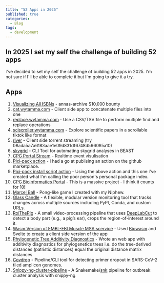 ```yaml
---
title: "52 Apps in 2025"
published: true
categories:
  - Blog
tags:
  - development
---
```


## In 2025 I set my self the challenge of building 52 apps

I've decided to set my self the challenge of building 52 apps in 2025. I'm not sure if I'll be able to complete it but I'm going to give it a try.

## Apps

1. [Visualizing All ISBNs](https://blog.wytamma.com/isbns/) - annas-archive $10,000 bounty
2. [cat.wytamma.com](https://cat.wytamma.com/) - Client side app to concatenate multiple files into one
3. [replace.wytamma.com](https://replace.wytamma.com/) - Use a CSV/TSV file to perform multiple find and replace operations
4. [sciscroller.wytamma.com](https://sciscroller.wytamma.com/) -  Explore scientific papers in a scrollable tiktok like format
5. [river](https://blog.wytamma.com/river/) - Client side torrent streaming (try 08ada5a7a6183aae1e09d831df6748d566095a10)
6. [skygrid](https://github.com/Wytamma/skygrid) - CLI Tool for automating skygrid analyses in BEAST
7. [CPG Portal Stream](https://portal.cpg.unimelb.edu.au/stream) - Realtime event visulisation
8. [Pixi-pack action](https://github.com/marketplace/actions/pixi-pack-action) - I had a go at publising an action on the github marketplace.
9. [Pixi-pack install script action](https://github.com/marketplace/actions/pixi-pack-action) - Using the above action and this one I've created what I'm calling the poor person's personal package index.
10. [CPG Bioinformatics Portal](https://portal.cpg.unimelb.edu.au/) - This is a massive project - I think it counts for 10!
11. [Marcel Ball](https://editor.p5js.org/wytamma/full/BryAAtSPd) - Pong-like game I created with my Niphew.
12. [Glass Candle](https://blog.wytamma.com/glasscandle/) - A flexible, modular version monitoring tool that tracks changes across multiple sources including PyPI, Conda, and custom URLs.
13. [RoiThePig](https://github.com/Wytamma/roithepig) - A small video-processing pipeline that uses [DeepLabCut](https://github.com/DeepLabCut/DeepLabCut) to detect a body part (e.g., a pig’s ear), crops the region-of-interest around it.
14. [Wasm Version of EMBL-EBI Muscle MSA scervice](https://blog.wytamma.com/embl-ebi-muscle-wasm/) - Used [Biowasm](https://biowasm.com/) and Svelte to create a client side version of the app
15. [Phylogenetic Tree Additivity Diagnostics](https://blog.wytamma.com/additive-nj/) - Wrote an web app with additivity diagnostics for phylogenetics trees i.e. do the tree-derived distances (patristic distances) equal the original distance matrix distances.
16. [Covdrop](https://github.com/MDU-PHL/covdrop) - Pipeline/CLI tool for detecting primer dropout in SARS-CoV-2 tiled amplicon genomes.
17. [Snippy-ng-cluster-pipeline](https://github.com/Wytamma/snippy-ng-cluster-pipeline) - A Snakemake/[snk](snk.wytamma.com) pipeline for outbreak cluster analysis with snippy-ng.


